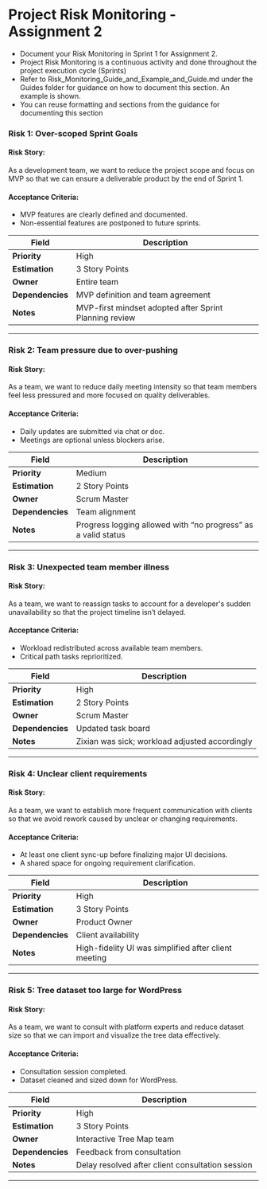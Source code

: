 # Project Risk Monitoring - Assignment 2

- Document your Risk Monitoring in Sprint 1 for Assignment 2.
- Project Risk Monitoring is a continuous activity and done throughout the project execution cycle (Sprints)  
- Refer to Risk_Monitoring_Guide_and_Example_and_Guide.md under the Guides folder for guidance on how to document this section. An example is shown.
- You can reuse formatting and sections from the guidance for documenting this section

### **Risk 1: Over-scoped Sprint Goals**
#### Risk Story:
As a development team, we want to reduce the project scope and focus on MVP so that we can ensure a deliverable product by the end of Sprint 1.

#### Acceptance Criteria:
- MVP features are clearly defined and documented.
- Non-essential features are postponed to future sprints.

| Field | Description |
|-------|-------------|
| **Priority** | High |
| **Estimation** | 3 Story Points |
| **Owner** | Entire team |
| **Dependencies** | MVP definition and team agreement |
| **Notes** | MVP-first mindset adopted after Sprint Planning review |

---

### **Risk 2: Team pressure due to over-pushing**
#### Risk Story:
As a team, we want to reduce daily meeting intensity so that team members feel less pressured and more focused on quality deliverables.

#### Acceptance Criteria:
- Daily updates are submitted via chat or doc.
- Meetings are optional unless blockers arise.

| Field | Description |
|-------|-------------|
| **Priority** | Medium |
| **Estimation** | 2 Story Points |
| **Owner** | Scrum Master |
| **Dependencies** | Team alignment |
| **Notes** | Progress logging allowed with “no progress” as a valid status |

---

### **Risk 3: Unexpected team member illness**
#### Risk Story:
As a team, we want to reassign tasks to account for a developer's sudden unavailability so that the project timeline isn’t delayed.

#### Acceptance Criteria:
- Workload redistributed across available team members.
- Critical path tasks reprioritized.

| Field | Description |
|-------|-------------|
| **Priority** | High |
| **Estimation** | 2 Story Points |
| **Owner** | Scrum Master |
| **Dependencies** | Updated task board |
| **Notes** | Zixian was sick; workload adjusted accordingly |

---

### **Risk 4: Unclear client requirements**
#### Risk Story:
As a team, we want to establish more frequent communication with clients so that we avoid rework caused by unclear or changing requirements.

#### Acceptance Criteria:
- At least one client sync-up before finalizing major UI decisions.
- A shared space for ongoing requirement clarification.

| Field | Description |
|-------|-------------|
| **Priority** | High |
| **Estimation** | 3 Story Points |
| **Owner** | Product Owner |
| **Dependencies** | Client availability |
| **Notes** | High-fidelity UI was simplified after client meeting |

---

### **Risk 5: Tree dataset too large for WordPress**
#### Risk Story:
As a team, we want to consult with platform experts and reduce dataset size so that we can import and visualize the tree data effectively.

#### Acceptance Criteria:
- Consultation session completed.
- Dataset cleaned and sized down for WordPress.

| Field | Description |
|-------|-------------|
| **Priority** | High |
| **Estimation** | 3 Story Points |
| **Owner** | Interactive Tree Map team |
| **Dependencies** | Feedback from consultation |
| **Notes** | Delay resolved after client consultation session |

---
